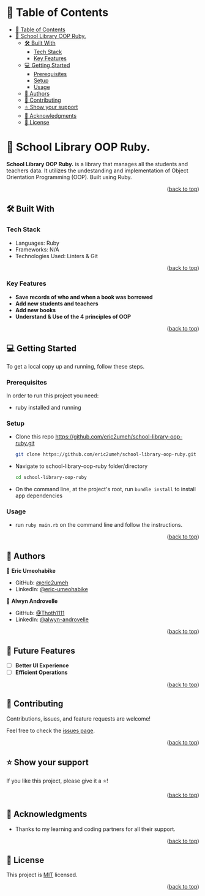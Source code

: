 # 📗 Table of Contents

- [📗 Table of Contents](#-table-of-contents)
- [📖 School Library OOP Ruby. ](#-school-library-oop-ruby-)
  - [🛠 Built With ](#-built-with-)
    - [Tech Stack ](#tech-stack-)
    - [Key Features ](#key-features-)
  - [💻 Getting Started ](#-getting-started-)
    - [Prerequisites](#prerequisites)
    - [Setup](#setup)
    - [Usage](#usage)
  - [👥 Authors ](#-author-)
  - [🤝 Contributing ](#-contributing-)
  - [⭐️ Show your support ](#️-show-your-support-)
  - [🙏 Acknowledgments ](#-acknowledgments-)
  - [📝 License ](#-license-)

<!-- PROJECT DESCRIPTION -->

# 📖 School Library OOP Ruby. <a name="about-project"></a>

**School Library OOP Ruby.** is a library that manages all the students and teachers data. It utilizes the undestanding and implementation of Object Orientation Programming (OOP). Built using Ruby.

<p align="right">(<a href="#readme-top">back to top</a>)</p>

## 🛠 Built With <a name="built-with"></a>

### Tech Stack <a name="tech-stack"></a>

- Languages: Ruby
- Frameworks: N/A
- Technologies Used: Linters & Git

<p align="right">(<a href="#readme-top">back to top</a>)</p>

<!-- Features -->

### Key Features <a name="key-features"></a>

- **Save records of who and when a book was borrowed**
- **Add new students and teachers**
- **Add new books**
- **Understand & Use of the 4 principles of OOP**

<p align="right">(<a href="#readme-top">back to top</a>)</p>

<!-- GETTING STARTED -->

## 💻 Getting Started <a name="getting-started"></a>

To get a local copy up and running, follow these steps.

### Prerequisites

In order to run this project you need:

- ruby installed and running

### Setup

- Clone this repo <https://github.com/eric2umeh/school-library-oop-ruby.git>

  ```bash
  git clone https://github.com/eric2umeh/school-library-oop-ruby.git
  ```

- Navigate to school-library-oop-ruby folder/directory

  ```bash
  cd school-library-oop-ruby
  ```

- On the command line, at the project's root, run `bundle install` to install app dependencies

### Usage

- run `ruby main.rb` on the command line and follow the instructions.

<p align="right">(<a href="#readme-top">back to top</a>)</p>


<!-- AUTHORS -->

## 👥 Authors <a name="author"></a>

👤 **Eric Umeohabike**

- GitHub: [@eric2umeh](https://github.com/eric2umeh)
- LinkedIn: [@eric-umeohabike](https://www.linkedin.com/in/eric-umeohabike/)

👤 **Alwyn Androvelle**

- GitHub: [@Thoth1111](https://github.com/Thoth1111)
- LinkedIn: [@alwyn-androvelle](https://www.linkedin.com/in/alwyn-androvelle-simiyu/)

<p align="right">(<a href="#readme-top">back to top</a>)</p>

## 🔭 Future Features <a name="future-features"></a>

- [ ] **Better UI Experience**
- [ ] **Efficient Operations**

<p align="right">(<a href="#readme-top">back to top</a>)</p>

<!-- CONTRIBUTING -->

## 🤝 Contributing <a name="contributing"></a>

Contributions, issues, and feature requests are welcome!

Feel free to check the [issues page](https://github.com/eric2umeh/school-library-oop-ruby/issues/).

<p align="right">(<a href="#readme-top">back to top</a>)</p>

<!-- SUPPORT -->

## ⭐️ Show your support <a name="support"></a>

If you like this project, please give it a ⭐️!

<p align="right">(<a href="#readme-top">back to top</a>)</p>

<!-- ACKNOWLEDGEMENTS -->

## 🙏 Acknowledgments <a name="acknowledgements"></a>

- Thanks to my learning and coding partners for all their support.

<p align="right">(<a href="#readme-top">back to top</a>)</p>

<!-- LICENSE -->

## 📝 License <a name="license"></a>

This project is [MIT](./LICENSE) licensed.

<p align="right">(<a href="#readme-top">back to top</a>)</p>